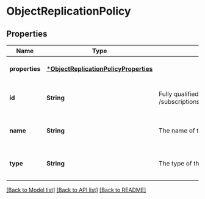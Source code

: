 # ObjectReplicationPolicy


## Properties
Name | Type | Description | Notes
------------ | ------------- | ------------- | -------------
**properties** | [***ObjectReplicationPolicyProperties**](ObjectReplicationPolicyProperties.md) |  | [optional] [default to nothing]
**id** | **String** | Fully qualified resource ID for the resource. Ex - /subscriptions/{subscriptionId}/resourceGroups/{resourceGroupName}/providers/{resourceProviderNamespace}/{resourceType}/{resourceName} | [optional] [readonly] [default to nothing]
**name** | **String** | The name of the resource | [optional] [readonly] [default to nothing]
**type** | **String** | The type of the resource. E.g. \&quot;Microsoft.Compute/virtualMachines\&quot; or \&quot;Microsoft.Storage/storageAccounts\&quot; | [optional] [readonly] [default to nothing]


[[Back to Model list]](../README.md#models) [[Back to API list]](../README.md#api-endpoints) [[Back to README]](../README.md)


